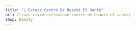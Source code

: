 ```yaml
---
title: "L'Extase Centre De Beauté Et Santé"
url: /trois-rivieres/lextase-centre-de-beaute-et-sante/
shop: beauty
---
```

